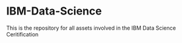 # IBM-Data-Science
This is the repository for all assets involved in the IBM Data Science Ceritification
